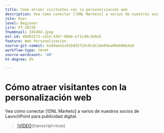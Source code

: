 ```yaml
---
title: Cómo atraer visitantes con la personalización web
description: Vea cómo conectar [!DNL Marketo] a varios de nuestros socios de LaunchPoint para publicidad digital.
role: User
level: Beginner
jira: KT-10726
thumbnail: 345404.jpeg
exl-id: 4bd03272-cd14-43b7-9bbb-ef1cd9c3b0a5
feature: Web Personalization
source-git-commit: 63d4aea1c818d35724c0cdc14e69ea00eb06b4a0
workflow-type: tm+mt
source-wordcount: '40'
ht-degree: 0%

---
```


# Cómo atraer visitantes con la personalización web

Vea cómo conectar [!DNL Marketo] a varios de nuestros socios de LaunchPoint para publicidad digital.

>[!VIDEO](https://video.tv.adobe.com/v/345404/?quality=12&learn=on){transcript=true}
